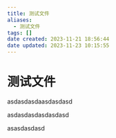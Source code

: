 ```yaml
---
title: 测试文件
aliases:
  - 测试文件
tags: []
date created: 2023-11-21 18:56:44
date updated: 2023-11-23 10:15:55
---
```


# 测试文件

asdasdasdaasdasdasd

asdasdasdasdasdasd

asasdasdasd
